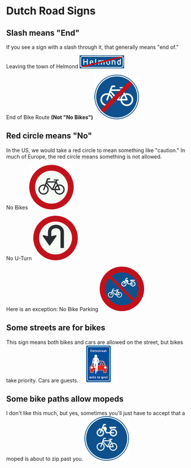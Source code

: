 # Dutch Road Signs

## Slash means "End"

If you see a sign with a slash through it, that generally means "end of."

Leaving the town of Helmond
![](helmond.png)

End of Bike Route **(Not "No Bikes")**
![](end-of-bike-route.png)


## Red circle means "No"

In the US, we would take a red circle to mean something like "caution." In much of Europe, the red circle means something is not allowed.

No Bikes
![](no-bikes.png)

No U-Turn
![](no-u-turn.png)

Here is an exception: No Bike Parking
![](no-bike-parking.png)

## Some streets are for bikes

This sign means both bikes and cars are allowed on the street, but bikes take priority. Cars are guests.
![](fietsstraat.png)

## Some bike paths allow mopeds

I don't like this much, but yes, sometimes you'll just have to accept that a moped is about to zip past you.
![](bikes-and-mopeds-allowed.png)